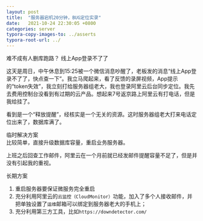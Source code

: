 ```yaml
---
layout: post
title:  "服务器宕机20分钟，BUG定位实录"
date:   2021-10-24 22:30:05 +0800
categories: server
typora-copy-images-to: ../asserts
typora-root-url: ../
---
```


难不成有人删库跑路？
线上App登录不了了

这天是周日，中午休息到15:25被一个微信消息吵醒了，老板发的消息“线上App登录不了了，快点查一下”。我立马爬起来，看了反馈的录屏视频，App提示的“token失效”，我立刻打给服务器组老大，我也登录阿里云后台同步定位。我先去费用控制台没看到有过期的云产品。想起来7号返京路上阿里云有打电话，但是我给挂了。

看到是一个“释放提醒”，经核实是一个无关的资源。这时服务器组老大打来电话定位出来了，数据库满了。

临时解决方案  
比较简单，直接升级数据库容量，重启业务服务器。

上班之后回查工作邮件，阿里云在一个月前就已经发邮件提醒容量不足了，但是并没有引起我的重视。

长期方案  
1. 重启服务器要保证微服务完全重启
2. 充分利用阿里云的`云监控（CloudMonitor）`功能，加入了多个人接收邮件，并把单独设置了`运维`邮箱可以绑定到服务器老大的手机上；
3. 充分利用第三方工具，比如`https://downdetector.com/`
